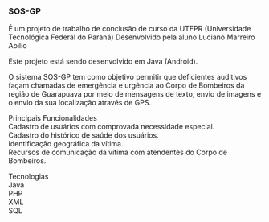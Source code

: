 <h3><b>SOS-GP<br></h3></b>
  
É um projeto de trabalho de conclusão de curso da UTFPR (Universidade Tecnológica Federal do Paraná)
Desenvolvido pela aluno Luciano Marreiro Abilio


Este projeto está sendo desenvolvido em Java (Android).

O sistema SOS-GP tem como objetivo permitir que deficientes auditivos façam chamadas de emergência e urgência ao Corpo de Bombeiros da região de Guarapuava por meio de mensagens de texto, envio de imagens e o envio da sua localização através de GPS.

Principais Funcionalidades<br>
Cadastro de usuários com comprovada necessidade especial.<br>
Cadastro do histórico de saúde dos usuários.<br>
Identificação geográfica da vítima.<br>
Recursos de comunicação da vítima com atendentes do Corpo de Bombeiros.<br>

Tecnologias<br>
Java<br>
PHP<br>
XML<br>
SQL
